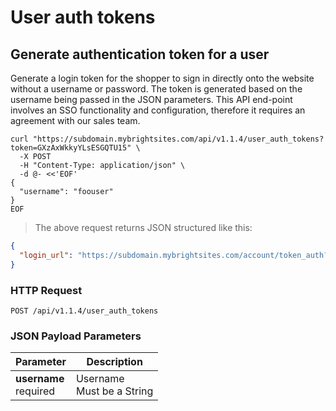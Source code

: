 #  User auth tokens

## Generate authentication token for a user

Generate a login token for the shopper to sign in directly onto the website without a username or password. The token is generated based on the username being passed in the JSON parameters.
This API end-point involves an SSO functionality and configuration, therefore it requires an agreement with our sales team.

```shell
curl "https://subdomain.mybrightsites.com/api/v1.1.4/user_auth_tokens?token=GXzAxWkkyYLsESGQTU15" \
  -X POST
  -H "Content-Type: application/json" \
  -d @- <<'EOF'
{
  "username": "foouser"
}
EOF
```

> The above request returns JSON structured like this:

```json
{
  "login_url": "https://subdomain.mybrightsites.com/account/token_auth?token=62BMxzbhY9GFpETFwzeu"
}
```

### HTTP Request

`POST /api/v1.1.4/user_auth_tokens`

### JSON Payload Parameters

Parameter | Description
--------- | -----------
<div><strong>username </strong></div><div> required </div> | <div>Username</div><div> Must be a String </div>
